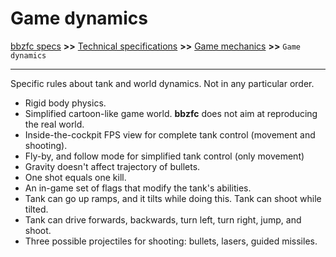 # Game dynamics

[bbzfc specs](../bbzfc_specs.md) **>>** [Technical specifications](technical_specifications.md) **>>** [Game mechanics](game_mechanics.md) **>>** `Game dynamics`

---

Specific rules about tank and world dynamics. Not in any particular order.

- Rigid body physics.
- Simplified cartoon-like game world. **bbzfc** does not aim at reproducing the real world.
- Inside-the-cockpit FPS view for complete tank control (movement and shooting).
- Fly-by, and follow mode for simplified tank control (only movement)
- Gravity doesn't affect trajectory of bullets.
- One shot equals one kill.
- An in-game set of flags that modify the tank's abilities.
- Tank can go up ramps, and it tilts while doing this. Tank can shoot while tilted.
- Tank can drive forwards, backwards, turn left, turn right, jump, and shoot.
- Three possible projectiles for shooting: bullets, lasers, guided missiles.
